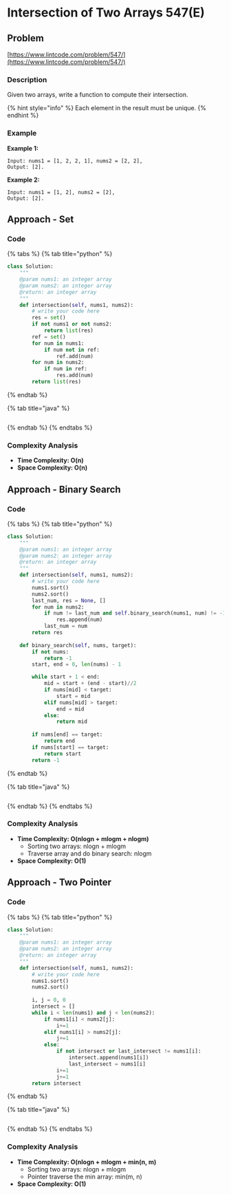 # Intersection of Two Arrays  547(E)

## Problem

[https://www.lintcode.com/problem/547/](https://www.lintcode.com/problem/547/)

### Description

Given two arrays, write a function to compute their intersection.

{% hint style="info" %}
Each element in the result must be unique.
{% endhint %}

### Example

**Example 1:**

```
Input: nums1 = [1, 2, 2, 1], nums2 = [2, 2], 
Output: [2].
```

**Example 2:**

```
Input: nums1 = [1, 2], nums2 = [2], 
Output: [2].
```

## Approach - Set&#x20;

### Code

{% tabs %}
{% tab title="python" %}
```python
class Solution:
    """
    @param nums1: an integer array
    @param nums2: an integer array
    @return: an integer array
    """
    def intersection(self, nums1, nums2):
        # write your code here
        res = set()
        if not nums1 or not nums2:
            return list(res)
        ref = set()
        for num in nums1:
            if num not in ref:
                ref.add(num)
        for num in nums2:
            if num in ref:
                res.add(num)
        return list(res)
```
{% endtab %}

{% tab title="java" %}
```
```
{% endtab %}
{% endtabs %}

### Complexity Analysis

* **Time Complexity: O(n)**
* **Space Complexity: O(n)**

## Approach - Binary Search

### Code

{% tabs %}
{% tab title="python" %}
```python
class Solution:
    """
    @param nums1: an integer array
    @param nums2: an integer array
    @return: an integer array
    """
    def intersection(self, nums1, nums2):
        # write your code here
        nums1.sort()
        nums2.sort()
        last_num, res = None, []
        for num in nums2:
            if num != last_num and self.binary_search(nums1, num) != -1:
                res.append(num)
            last_num = num
        return res
    
    def binary_search(self, nums, target):
        if not nums:
            return -1
        start, end = 0, len(nums) - 1

        while start + 1 < end:
            mid = start + (end - start)//2
            if nums[mid] < target:
                start = mid
            elif nums[mid] > target:
                end = mid
            else:
                return mid
            
        if nums[end] == target:
            return end
        if nums[start] == target:
            return start
        return -1            
```
{% endtab %}

{% tab title="java" %}
```
```
{% endtab %}
{% endtabs %}

### Complexity Analysis

* **Time Complexity: O(nlogn + mlogm + nlogm)**
  * Sorting two arrays: nlogn + mlogm
  * Traverse array and do binary search: nlogm
* **Space Complexity: O(1)**

## Approach - Two Pointer

### Code

{% tabs %}
{% tab title="python" %}
```python
class Solution:
    """
    @param nums1: an integer array
    @param nums2: an integer array
    @return: an integer array
    """
    def intersection(self, nums1, nums2):
        # write your code here
        nums1.sort()
        nums2.sort()
        
        i, j = 0, 0
        intersect = []
        while i < len(nums1) and j < len(nums2):
            if nums1[i] < nums2[j]:
                i+=1
            elif nums1[i] > nums2[j]:
                j+=1
            else:
                if not intersect or last_intersect != nums1[i]:
                    intersect.append(nums1[i])
                    last_intersect = nums1[i]
                i+=1
                j+=1
        return intersect
```
{% endtab %}

{% tab title="java" %}
```
```
{% endtab %}
{% endtabs %}

### Complexity Analysis

* **Time Complexity: O(nlogn + mlogm + min(n, m)**
  * Sorting two arrays: nlogn + mlogm
  * Pointer traverse the min array: min(m, n)
* **Space Complexity: O(1)**

